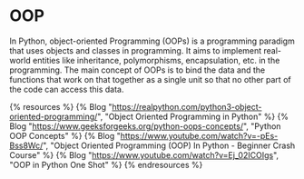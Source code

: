 # OOP

In Python, object-oriented Programming (OOPs) is a programming paradigm that uses objects and classes in programming. It aims to implement real-world entities like inheritance, polymorphisms, encapsulation, etc. in the programming. The main concept of OOPs is to bind the data and the functions that work on that together as a single unit so that no other part of the code can access this data.

{% resources %}
  {% Blog "https://realpython.com/python3-object-oriented-programming/", "Object Oriented Programming in Python" %}
  {% Blog "https://www.geeksforgeeks.org/python-oops-concepts/", "Python OOP Concepts" %}
  {% Blog "https://www.youtube.com/watch?v=-pEs-Bss8Wc/", "Object Oriented Programming (OOP) In Python - Beginner Crash Course" %}
  {% Blog "https://www.youtube.com/watch?v=Ej_02ICOIgs", "OOP in Python One Shot" %}
{% endresources %}